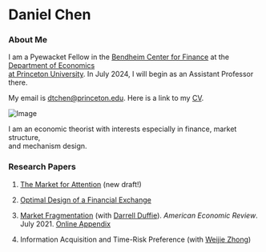 # Daniel Chen
### About Me

I am a Pyewacket Fellow in the [Bendheim Center for Finance](https://bcf.princeton.edu) at the [Department of Economics   
at Princeton University](https://economics.princeton.edu). 
In July 2024, I will begin as an Assistant Professor there. 


My email is dtchen@princeton.edu. Here is a link to my [CV](CVNov2023.pdf).


![Image](https://dtc1995.github.io/danielchenpic.png)

I am an economic theorist with interests especially in finance, market structure,  
and mechanism design. 

### Research Papers
1. [The Market for Attention](https://drive.google.com/file/d/1pgOcnkTeMeXF14Fo2zU1O3j5iJUU8LRS/view?usp=sharing) (new draft!) 

2.  [Optimal Design of a Financial Exchange](https://drive.google.com/file/d/12KpGxa75Cymr4NHG5jI30metR2z0X1dF/view?usp=share_link) 
  

3.  [Market Fragmentation](https://www.gsb.stanford.edu/sites/default/files/paper-or-publication/aer.marketfrag.pdf) (with [Darrell Duffie](https://www.darrellduffie.com)). *American Economic Review*. July 2021. [Online Appendix](https://dtc1995.github.io/ChenDuffieOnlineAppendixFeb2021.pdf)  
 

4.  Information Acquisition and Time-Risk Preference (with [Weijie Zhong](https://www.gsb.stanford.edu/faculty-research/faculty/weijie-zhong))
 




